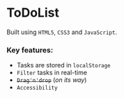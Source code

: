# ToDoList
Built using `HTML5`, `CSS3` and `JavaScript`.

### Key features:
* Tasks are stored in `localStorage`
* `Filter` tasks in real-time
* ~~`Drag'n'drop`~~ (_on its way_)
* `Accessibility`